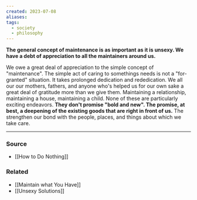 ```yaml
---
created: 2023-07-08
aliases: 
tags:
  - society
  - philosophy
---
```

**The general concept of maintenance is as important as it is unsexy. We have a debt of appreciation to all the maintainers around us.**

We owe a great deal of appreciation to the simple concept of "maintenance". The simple act of caring to somethings needs is not a "for-granted" situation. It takes prolonged dedication and rededication. We all our our mothers, fathers, and anyone who's helped us for our own sake a great deal of gratitude more than we give them. Maintaining a relationship, maintaining a house, maintaining a child. None of these are particularly exciting endeavors. **They don't promise "bold and new". The promise, at best, a deepening of the existing goods that are right in front of us.** The strengthen our bond with the people, places, and things about which we take care.

****
### Source
- [[How to Do Nothing]]

### Related
- [[Maintain what You Have]]
- [[Unsexy Solutions]]